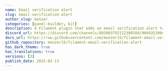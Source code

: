 ```yaml
---
name: Email verification alert
slug: email-verification-alert
author_slug: monzer
categories: [panel-builder, kit]
description: A Filament plugin that adds an email verification alert to your admin panel.
discord_url: https://discord.com/channels/883083792112300104/968435106677145640
docs_url: https://raw.githubusercontent.com/monzer15/filament-email-verification-alert/main/README.md
github_repository: monzer15/filament-email-verification-alert
has_dark_theme: true
has_translations: true
versions: [3]
publish_date: 2025-02-13
---
```

